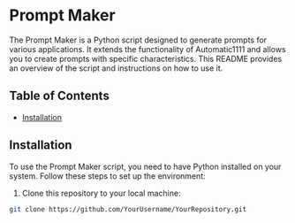 # Prompt Maker

The Prompt Maker is a Python script designed to generate prompts for various applications. It extends the functionality of Automatic1111 and allows you to create prompts with specific characteristics. This README provides an overview of the script and instructions on how to use it.

## Table of Contents

- [Installation](#installation)

## Installation

To use the Prompt Maker script, you need to have Python installed on your system. Follow these steps to set up the environment:

1. Clone this repository to your local machine:

```bash
git clone https://github.com/YourUsername/YourRepository.git
